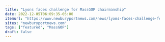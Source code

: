 ```yaml
---
title: "Lyons faces challenge for MassGOP chairmanship"
date: 2022-12-05T06:09:35-05:00
itemurl: "https://www.newburyportnews.com/news/lyons-faces-challenge-for-massgop-chairmanship/article_8673290e-7245-11ed-8c8d-a350da5f9086.html"
sites: "newburyportnews.com"
tags: ["featured", "MassGOP"]
draft: false
---
```


